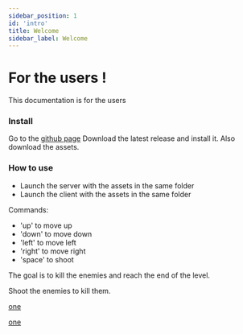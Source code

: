 ```yaml
---
sidebar_position: 1
id: 'intro'
title: Welcome
sidebar_label: Welcome
---
```


# For the users !

This documentation is for the users

### Install

Go to the [github page](https://github.com/444leod/R-Type/)
Download the latest release and install it. Also download the assets.

### How to use

- Launch the server with the assets in the same folder
- Launch the client with the assets in the same folder

Commands:
- 'up' to move up
- 'down' to move down
- 'left' to move left
- 'right' to move right
- 'space' to shoot

The goal is to kill the enemies and reach the end of the level.

Shoot the enemies to kill them.

[one](../../static/img/image.png)


[one](../../static/img/enemy_dead.png)